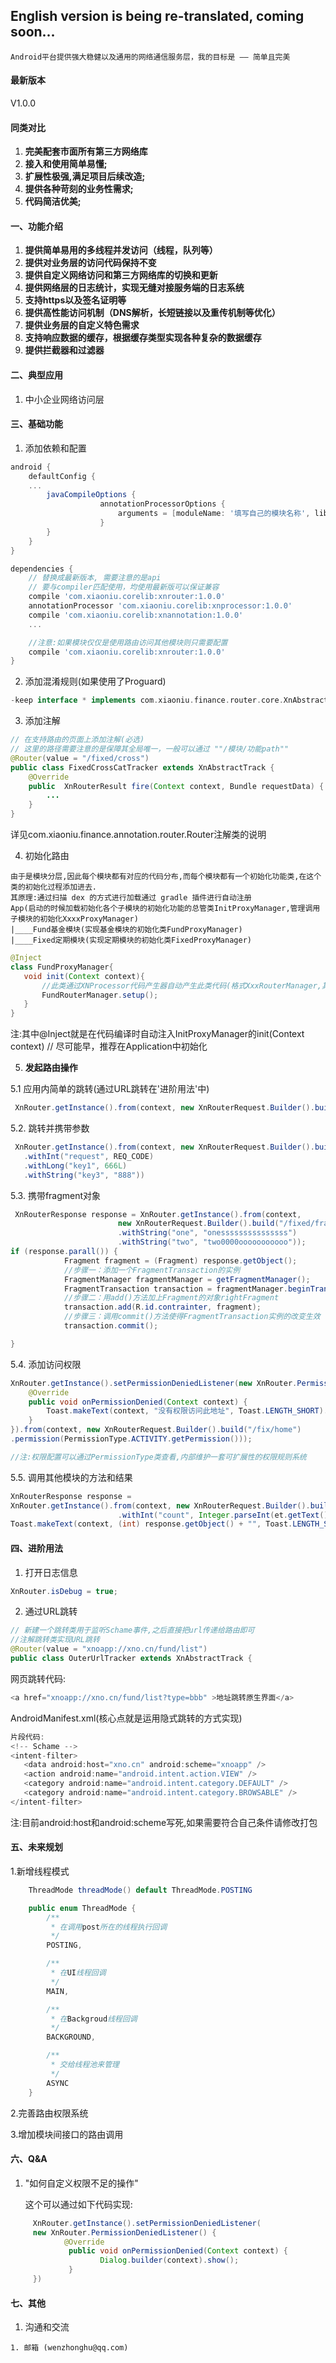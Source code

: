 ## English version is being re-translated, coming soon...

```
Android平台提供强大稳健以及通用的网络通信服务层，我的目标是 —— 简单且完美
```
#### 最新版本
V1.0.0

#### 同类对比
1. **完美配套市面所有第三方网络库**
2. **接入和使用简单易懂;**
3. **扩展性极强,满足项目后续改造;**
4. **提供各种苛刻的业务性需求;**
5. **代码简洁优美;**

#### 一、功能介绍
1. **提供简单易用的多线程并发访问（线程，队列等）**
2. **提供对业务层的访问代码保持不变**
3. **提供自定义网络访问和第三方网络库的切换和更新**
4. **提供网络层的日志统计，实现无缝对接服务端的日志系统**
5. **支持https以及签名证明等**
6. **提供高性能访问机制（DNS解析，长短链接以及重传机制等优化）**
7. **提供业务层的自定义特色需求**
8. **支持响应数据的缓存，根据缓存类型实现各种复杂的数据缓存**
9. **提供拦截器和过滤器**

#### 二、典型应用
1. 中小企业网络访问层

#### 三、基础功能
1. 添加依赖和配置
``` gradle
android {
    defaultConfig {
	...
	    javaCompileOptions {
                    annotationProcessorOptions {
                        arguments = [moduleName: '填写自己的模块名称', libPackageName: project.readPackage()]
                    }
        }
    }
}

dependencies {
    // 替换成最新版本, 需要注意的是api
    // 要与compiler匹配使用，均使用最新版可以保证兼容
    compile 'com.xiaoniu.corelib:xnrouter:1.0.0'
    annotationProcessor 'com.xiaoniu.corelib:xnprocessor:1.0.0'
    compile 'com.xiaoniu.corelib:xnannotation:1.0.0'
    ...

    //注意:如果模块仅仅是使用路由访问其他模块则只需要配置
    compile 'com.xiaoniu.corelib:xnrouter:1.0.0'
}
```
2. 添加混淆规则(如果使用了Proguard)
``` gradle
-keep interface * implements com.xiaoniu.finance.router.core.XnAbstractTrack
```
3. 添加注解
``` java
// 在支持路由的页面上添加注解(必选)
// 这里的路径需要注意的是保障其全局唯一，一般可以通过 ""/模块/功能path""
@Router(value = "/fixed/cross")
public class FixedCrossCatTracker extends XnAbstractTrack {
    @Override
    public  XnRouterResult fire(Context context, Bundle requestData) {
        ...
    }
}
```
详见com.xiaoniu.finance.annotation.router.Router注解类的说明


4. 初始化路由
```
由于是模块分层,因此每个模块都有对应的代码分布,而每个模块都有一个初始化功能类,在这个类的初始化过程添加进去.
其原理:通过扫描 dex 的方式进行加载通过 gradle 插件进行自动注册
App(启动的时候加载初始化各个子模块的初始化功能的总管类InitProxyManager,管理调用子模块的初始化XxxxProxyManager)
|____Fund基金模块(实现基金模块的初始化类FundProxyManager)
|____Fixed定期模块(实现定期模块的初始化类FixedProxyManager)
```
``` java
@Inject
class FundProxyManager{
   void init(Context context){
       //此类通过XNProcessor代码产生器自动产生此类代码(格式XxxRouterManager,其中Xxx就是gradle配置moduleName参数时)
       FundRouterManager.setup();
   }
}
```
注:其中@Inject就是在代码编译时自动注入InitProxyManager的init(Context context) // 尽可能早，推荐在Application中初始化

5. **发起路由操作**

5.1  应用内简单的跳转(通过URL跳转在'进阶用法'中)
``` java
 XnRouter.getInstance().from(context, new XnRouterRequest.Builder().build("/fund/result"));
```

5.2. 跳转并携带参数
``` java
 XnRouter.getInstance().from(context, new XnRouterRequest.Builder().build("/fund/result2")
   .withInt("request", REQ_CODE)
   .withLong("key1", 666L)
   .withString("key3", "888"))
```

5.3. 携带fragment对象
``` java
 XnRouterResponse response = XnRouter.getInstance().from(context,
                        new XnRouterRequest.Builder().build("/fixed/fragment")
                        .withString("one", "onesssssssssssssss")
                        .withString("two", "two0000ooooooooooo"));
if (response.parall()) {
            Fragment fragment = (Fragment) response.getObject();
            //步骤一：添加一个FragmentTransaction的实例
            FragmentManager fragmentManager = getFragmentManager();
            FragmentTransaction transaction = fragmentManager.beginTransaction();
            //步骤二：用add()方法加上Fragment的对象rightFragment
            transaction.add(R.id.contrainter, fragment);
            //步骤三：调用commit()方法使得FragmentTransaction实例的改变生效
            transaction.commit();

}
```

5.4. 添加访问权限
``` java
XnRouter.getInstance().setPermissionDeniedListener(new XnRouter.PermissionDeniedListener() {
    @Override
    public void onPermissionDenied(Context context) {
        Toast.makeText(context, "没有权限访问此地址", Toast.LENGTH_SHORT).show();
    }
}).from(context, new XnRouterRequest.Builder().build("/fix/home")
.permission(PermissionType.ACTIVITY.getPermission()));

//注:权限配置可以通过PermissionType类查看,内部维护一套可扩展性的权限规则系统
```

5.5. 调用其他模块的方法和结果
``` java
XnRouterResponse response =
XnRouter.getInstance().from(context, new XnRouterRequest.Builder().build("/fixed/sum")
                        .withInt("count", Integer.parseInt(et.getText().toString()));
Toast.makeText(context, (int) response.getObject() + "", Toast.LENGTH_SHORT).show();
```

#### 四、进阶用法
1. 打开日志信息
``` java
XnRouter.isDebug = true;
```
2. 通过URL跳转
``` java
// 新建一个跳转类用于监听Schame事件,之后直接把url传递给路由即可
//注解跳转类实现URL跳转
@Router(value = "xnoapp://xno.cn/fund/list")
public class OuterUrlTracker extends XnAbstractTrack {
```
网页跳转代码:
``` javascript
<a href="xnoapp://xno.cn/fund/list?type=bbb" >地址跳转原生界面</a>
```
AndroidManifest.xml(核心点就是运用隐式跳转的方式实现)

``` java
片段代码:
<!-- Schame -->
<intent-filter>
   <data android:host="xno.cn" android:scheme="xnoapp" />
   <action android:name="android.intent.action.VIEW" />
   <category android:name="android.intent.category.DEFAULT" />
   <category android:name="android.intent.category.BROWSABLE" />
</intent-filter>
```
注:目前android:host和android:scheme写死,如果需要符合自己条件请修改打包

#### 五、未来规划
  1.新增线程模式
  ``` java
      ThreadMode threadMode() default ThreadMode.POSTING

      public enum ThreadMode {
          /**
           * 在调用post所在的线程执行回调
           */
          POSTING,

          /**
           * 在UI线程回调
           */
          MAIN,

          /**
           * 在Backgroud线程回调
           */
          BACKGROUND,

          /**
           * 交给线程池来管理
           */
          ASYNC
      }
  ```
  2.完善路由权限系统

  3.增加模块间接口的路由调用

#### 六、Q&A
  1. "如何自定义权限不足的操作"

     这个可以通过如下代码实现:
   ``` java
        XnRouter.getInstance().setPermissionDeniedListener(
        new XnRouter.PermissionDeniedListener() {
               @Override
                public void onPermissionDenied(Context context) {
                       Dialog.builder(context).show();
                }
        })
   ```
#### 七、其他

  1. 沟通和交流

    1. 邮箱 (wenzhonghu@qq.com)

